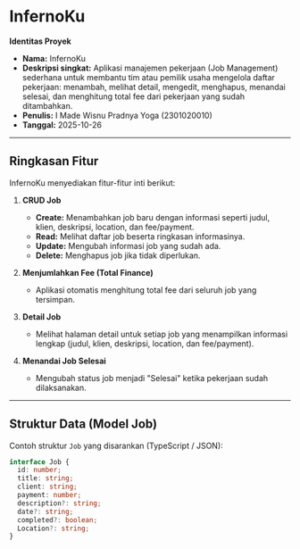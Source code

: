 # InfernoKu

**Identitas Proyek**

* **Nama:** InfernoKu
* **Deskripsi singkat:** Aplikasi manajemen pekerjaan (Job Management) sederhana untuk membantu tim atau pemilik usaha mengelola daftar pekerjaan: menambah, melihat detail, mengedit, menghapus, menandai selesai, dan menghitung total fee dari pekerjaan yang sudah ditambahkan.
* **Penulis:** I Made Wisnu Pradnya Yoga (2301020010)
* **Tanggal:** 2025-10-26

---

## Ringkasan Fitur

InfernoKu menyediakan fitur-fitur inti berikut:

1. **CRUD Job**

   * **Create:** Menambahkan job baru dengan informasi seperti judul, klien, deskripsi, location, dan fee/payment.
   * **Read:** Melihat daftar job beserta ringkasan informasinya.
   * **Update:** Mengubah informasi job yang sudah ada.
   * **Delete:** Menghapus job jika tidak diperlukan.

2. **Menjumlahkan Fee (Total Finance)**

   * Aplikasi otomatis menghitung total fee dari seluruh job yang tersimpan.

3. **Detail Job**

   * Melihat halaman detail untuk setiap job yang menampilkan informasi lengkap (judul, klien, deskripsi, location, dan fee/payment).

4. **Menandai Job Selesai**

   * Mengubah status job menjadi "Selesai" ketika pekerjaan sudah dilaksanakan.

---

## Struktur Data (Model Job)

Contoh struktur `Job` yang disarankan (TypeScript / JSON):

```ts
interface Job {
  id: number;
  title: string;
  client: string;
  payment: number;
  description?: string;
  date?: string;
  completed?: boolean; 
  Location?: string;
}

